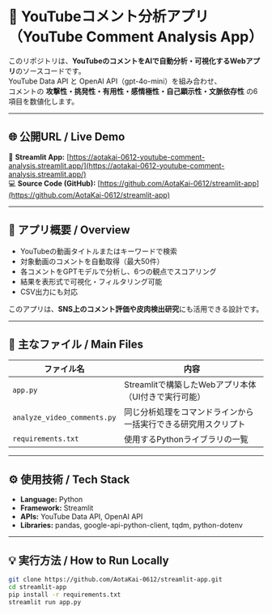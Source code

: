 # 🎥 YouTubeコメント分析アプリ（YouTube Comment Analysis App）

このリポジトリは、**YouTubeのコメントをAIで自動分析・可視化するWebアプリ**のソースコードです。  
YouTube Data API と OpenAI API（gpt-4o-mini）を組み合わせ、  
コメントの **攻撃性・挑発性・有用性・感情極性・自己顕示性・文脈依存性** の6項目を数値化します。

---

## 🌐 公開URL / Live Demo
🔗 **Streamlit App:** [https://aotakai-0612-youtube-comment-analysis.streamlit.app/](https://aotakai-0612-youtube-comment-analysis.streamlit.app/)  
💻 **Source Code (GitHub):** [https://github.com/AotaKai-0612/streamlit-app](https://github.com/AotaKai-0612/streamlit-app)

---

## 🚀 アプリ概要 / Overview
- YouTubeの動画タイトルまたはキーワードで検索  
- 対象動画のコメントを自動取得（最大50件）  
- 各コメントをGPTモデルで分析し、6つの観点でスコアリング  
- 結果を表形式で可視化・フィルタリング可能  
- CSV出力にも対応  

このアプリは、**SNS上のコメント評価や皮肉検出研究**にも活用できる設計です。

---

## 🧩 主なファイル / Main Files

| ファイル名 | 内容 |
|-------------|------|
| `app.py` | Streamlitで構築したWebアプリ本体（UI付きで実行可能） |
| `analyze_video_comments.py` | 同じ分析処理をコマンドラインから一括実行できる研究用スクリプト |
| `requirements.txt` | 使用するPythonライブラリの一覧 |

---

## ⚙️ 使用技術 / Tech Stack
- **Language:** Python  
- **Framework:** Streamlit  
- **APIs:** YouTube Data API, OpenAI API  
- **Libraries:** pandas, google-api-python-client, tqdm, python-dotenv  

---

## 💡 実行方法 / How to Run Locally
```bash
git clone https://github.com/AotaKai-0612/streamlit-app.git
cd streamlit-app
pip install -r requirements.txt
streamlit run app.py
